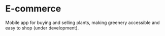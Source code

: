 # E-commerce
Mobile app for buying and selling plants, making greenery accessible and easy to shop (under development).
